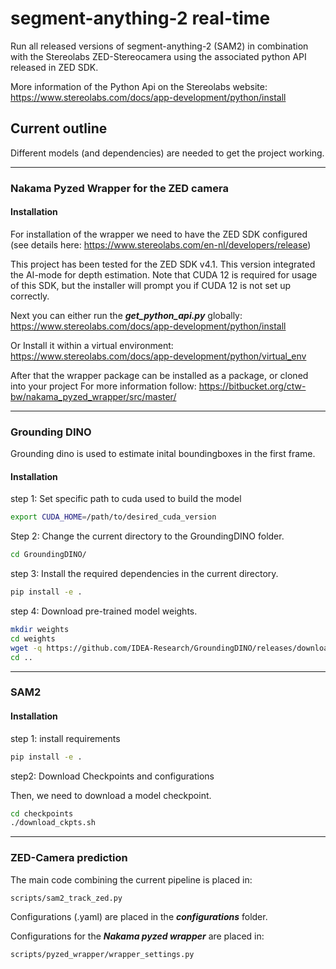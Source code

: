 # segment-anything-2 real-time
Run all released versions of segment-anything-2 (SAM2) in combination with the Stereolabs ZED-Stereocamera using the associated python API released in ZED SDK.

More information of the Python Api on the Stereolabs website: https://www.stereolabs.com/docs/app-development/python/install


## Current outline
Different models (and dependencies) are needed to get the project working.
- - -

### Nakama Pyzed Wrapper for the ZED camera

#### Installation
For installation of the wrapper we need to have the ZED SDK configured (see details here: https://www.stereolabs.com/en-nl/developers/release)

This project has been tested for the ZED SDK v4.1. This version integrated the AI-mode for depth estimation. Note that CUDA 12 is required for usage of this SDK, but the installer will prompt you if CUDA 12 is not set up correctly.

Next you can either run the <em><strong>get_python_api.py</strong></em> globally: https://www.stereolabs.com/docs/app-development/python/install

Or Install it within a virtual environment: https://www.stereolabs.com/docs/app-development/python/virtual_env

After that the wrapper package can be installed as a package, or cloned into your project
For more information follow: https://bitbucket.org/ctw-bw/nakama_pyzed_wrapper/src/master/

- - -

### Grounding DINO
Grounding dino is used to estimate inital boundingboxes in the first frame.
#### Installation
step 1:
Set specific path to cuda used to build the model
```bash
export CUDA_HOME=/path/to/desired_cuda_version
```
Step 2: Change the current directory to the GroundingDINO folder.
```bash
cd GroundingDINO/
```

step 3: Install the required dependencies in the current directory.
```bash
pip install -e .
```

step 4: Download pre-trained model weights.
``` bash
mkdir weights
cd weights
wget -q https://github.com/IDEA-Research/GroundingDINO/releases/download/v0.1.0-alpha/groundingdino_swint_ogc.pth
cd ..
```
- - -

### SAM2
#### Installation
step 1: install requirements
```bash
pip install -e .
```

step2: Download Checkpoints and configurations

Then, we need to download a model checkpoint.
```bash
cd checkpoints
./download_ckpts.sh
```


- - -
### ZED-Camera prediction 

The main code combining the current pipeline is placed in:
```bash
scripts/sam2_track_zed.py
```

Configurations (.yaml) are placed in the <strong><em>configurations</strong></em> folder.

Configurations for the <strong><em>Nakama pyzed wrapper</strong></em> are placed in:
```bash
scripts/pyzed_wrapper/wrapper_settings.py
```
